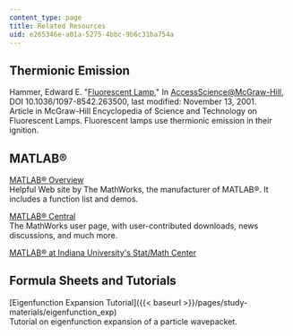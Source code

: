 ```yaml
---
content_type: page
title: Related Resources
uid: e265346e-a01a-5275-4bbc-9b6c31ba754a
---
```


Thermionic Emission
-------------------

Hammer, Edward E. "[Fluorescent Lamp](http://www.accessscience.com/content/fluorescent-lamp/263500)," In [AccessScience@McGraw-Hill](http://www.accessscience.com/), DOI 10.1036/1097-8542.263500, last modified: November 13, 2001.  
Article in McGraw-Hill Encyclopedia of Science and Technology on Fluorescent Lamps. Fluorescent lamps use thermionic emission in their ignition.

MATLAB®
-------

[MATLAB® Overview](http://www.mathworks.com/products/matlab/index.html?ref=pfo)  
Helpful Web site by The MathWorks, the manufacturer of MATLAB®. It includes a function list and demos.

[MATLAB® Central](http://www.mathworks.com/matlabcentral/)  
The MathWorks user page, with user-contributed downloads, news discussions, and much more.

[MATLAB® at Indiana University's Stat/Math Center](https://kb.iu.edu/d/ajmh)

Formula Sheets and Tutorials
----------------------------

[Eigenfunction Expansion Tutorial]({{< baseurl >}}/pages/study-materials/eigenfunction_exp)  
Tutorial on eigenfunction expansion of a particle wavepacket.